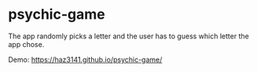 # psychic-game
The app randomly picks a letter and the user has to guess which letter the app chose.

Demo: https://haz3141.github.io/psychic-game/
